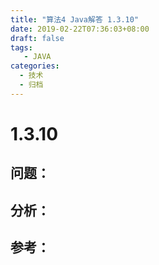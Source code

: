```yaml
---
title: "算法4 Java解答 1.3.10"
date: 2019-02-22T07:36:03+08:00
draft: false
tags:
   - JAVA
categories:
  - 技术
  - 归档
---
```



# 1.3.10

## 问题：


## 分析：


## 参考：


